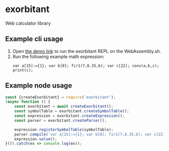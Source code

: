 # exorbitant
Web calculator library

## Example cli usage

1. Open [the demo link](https://webassembly.sh/?run-command=exorbitant) to run the exorbitant REPL on the WebAssembly.sh.
2. Run the following example math expression:
    ```
    var a[15]:={1}; var b[8]; fir1(7,0.35,b); var c[22]; conv(a,b,c); print(c);
    ```

## Example node usage
```js
const {createExorbitant} = require('exorbitant');
(async function () {
    const exorbitant = await createExorbitant();
    const symbolTable = exorbitant.createSymbolTable();
    const expression = exorbitant.createExpression();
    const parser = exorbitant.createParser();

    expression.registerSymbolTable(symbolTable);
    parser.compile(`var a[15]:={1}; var b[8]; fir1(7,0.35,b); var c[22]; conv(a,b,c); print(c);`, expression);
    expression.value();
}()).catch(ex => console.log(ex));
```
